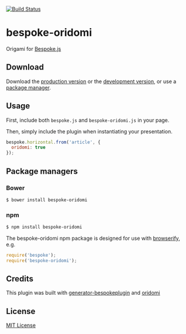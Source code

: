 [![Build Status](https://secure.travis-ci.org/ebow/bespoke-oridomi.png?branch=master)](https://travis-ci.org/ebow/bespoke-oridomi)

# bespoke-oridomi

Origami for [Bespoke.js](http://markdalgleish.com/projects/bespoke.js)

## Download

Download the [production version][min] or the [development version][max], or use a [package manager](#package-managers).

[min]: https://raw.github.com/ebow/bespoke-oridomi/master/dist/bespoke-oridomi.min.js
[max]: https://raw.github.com/ebow/bespoke-oridomi/master/dist/bespoke-oridomi.js

## Usage

First, include both `bespoke.js` and `bespoke-oridomi.js` in your page.

Then, simply include the plugin when instantiating your presentation.

```js
bespoke.horizontal.from('article', {
  oridomi: true
});
```

## Package managers

### Bower

```bash
$ bower install bespoke-oridomi
```

### npm

```bash
$ npm install bespoke-oridomi
```

The bespoke-oridomi npm package is designed for use with [browserify](http://browserify.org/), e.g.

```js
require('bespoke');
require('bespoke-oridomi');
```

## Credits

This plugin was built with [generator-bespokeplugin](https://github.com/markdalgleish/generator-bespokeplugin) and
[oridomi](https://github.com/dmotz/oriDomi)

## License

[MIT License](http://en.wikipedia.org/wiki/MIT_License)
